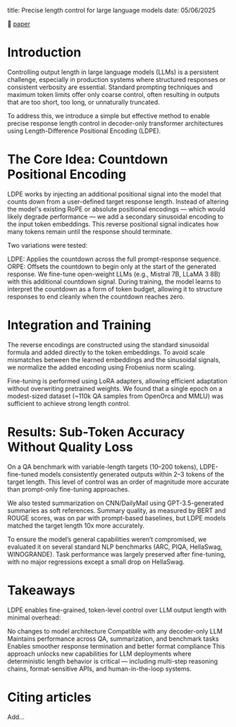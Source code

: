 title: Precise length control for large language models
date: 05/06/2025

:blue_book: [paper](https://www.sciencedirect.com/science/article/pii/S2949719125000196)

# Introduction
Controlling output length in large language models (LLMs) is a persistent challenge, especially in production systems where structured responses or consistent verbosity are essential. Standard prompting techniques and maximum token limits offer only coarse control, often resulting in outputs that are too short, too long, or unnaturally truncated.

To address this, we introduce a simple but effective method to enable precise response length control in decoder-only transformer architectures using Length-Difference Positional Encoding (LDPE).

# The Core Idea: Countdown Positional Encoding

LDPE works by injecting an additional positional signal into the model that counts down from a user-defined target response length. Instead of altering the model's existing RoPE or absolute positional encodings — which would likely degrade performance — we add a secondary sinusoidal encoding to the input token embeddings. This reverse positional signal indicates how many tokens remain until the response should terminate.

Two variations were tested:

LDPE: Applies the countdown across the full prompt-response sequence.
ORPE: Offsets the countdown to begin only at the start of the generated response.
We fine-tune open-weight LLMs (e.g., Mistral 7B, LLaMA 3 8B) with this additional countdown signal. During training, the model learns to interpret the countdown as a form of token budget, allowing it to structure responses to end cleanly when the countdown reaches zero.

# Integration and Training

The reverse encodings are constructed using the standard sinusoidal formula and added directly to the token embeddings. To avoid scale mismatches between the learned embeddings and the sinusoidal signals, we normalize the added encoding using Frobenius norm scaling.

Fine-tuning is performed using LoRA adapters, allowing efficient adaptation without overwriting pretrained weights. We found that a single epoch on a modest-sized dataset (~110k QA samples from OpenOrca and MMLU) was sufficient to achieve strong length control.

# Results: Sub-Token Accuracy Without Quality Loss

On a QA benchmark with variable-length targets (10–200 tokens), LDPE-fine-tuned models consistently generated outputs within 2–3 tokens of the target length. This level of control was an order of magnitude more accurate than prompt-only fine-tuning approaches.

We also tested summarization on CNN/DailyMail using GPT-3.5-generated summaries as soft references. Summary quality, as measured by BERT and ROUGE scores, was on par with prompt-based baselines, but LDPE models matched the target length 10x more accurately.

To ensure the model’s general capabilities weren’t compromised, we evaluated it on several standard NLP benchmarks (ARC, PIQA, HellaSwag, WINOGRANDE). Task performance was largely preserved after fine-tuning, with no major regressions except a small drop on HellaSwag.

# Takeaways

LDPE enables fine-grained, token-level control over LLM output length with minimal overhead:

No changes to model architecture
Compatible with any decoder-only LLM
Maintains performance across QA, summarization, and benchmark tasks
Enables smoother response termination and better format compliance
This approach unlocks new capabilities for LLM deployments where deterministic length behavior is critical — including multi-step reasoning chains, format-sensitive APIs, and human-in-the-loop systems.

# Citing articles
Add...